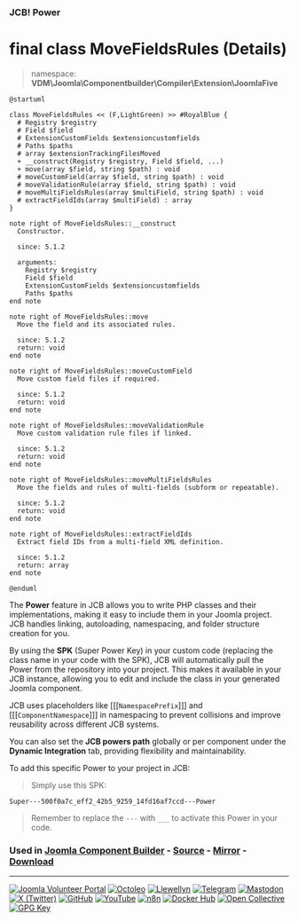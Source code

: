 ### JCB! Power
# final class MoveFieldsRules (Details)
> namespace: **VDM\Joomla\Componentbuilder\Compiler\Extension\JoomlaFive**

```uml
@startuml

class MoveFieldsRules << (F,LightGreen) >> #RoyalBlue {
  # Registry $registry
  # Field $field
  # ExtensionCustomFields $extensioncustomfields
  # Paths $paths
  # array $extensionTrackingFilesMoved
  + __construct(Registry $registry, Field $field, ...)
  + move(array $field, string $path) : void
  # moveCustomField(array $field, string $path) : void
  # moveValidationRule(array $field, string $path) : void
  # moveMultiFieldsRules(array $multiField, string $path) : void
  # extractFieldIds(array $multiField) : array
}

note right of MoveFieldsRules::__construct
  Constructor.

  since: 5.1.2
  
  arguments:
    Registry $registry
    Field $field
    ExtensionCustomFields $extensioncustomfields
    Paths $paths
end note

note right of MoveFieldsRules::move
  Move the field and its associated rules.

  since: 5.1.2
  return: void
end note

note right of MoveFieldsRules::moveCustomField
  Move custom field files if required.

  since: 5.1.2
  return: void
end note

note right of MoveFieldsRules::moveValidationRule
  Move custom validation rule files if linked.

  since: 5.1.2
  return: void
end note

note right of MoveFieldsRules::moveMultiFieldsRules
  Move the fields and rules of multi-fields (subform or repeatable).

  since: 5.1.2
  return: void
end note

note right of MoveFieldsRules::extractFieldIds
  Extract field IDs from a multi-field XML definition.

  since: 5.1.2
  return: array
end note

@enduml
```

The **Power** feature in JCB allows you to write PHP classes and their implementations,
making it easy to include them in your Joomla project. JCB handles linking, autoloading,
namespacing, and folder structure creation for you.

By using the **SPK** (Super Power Key) in your custom code (replacing the class name
in your code with the SPK), JCB will automatically pull the Power from the repository
into your project. This makes it available in your JCB instance, allowing you to edit
and include the class in your generated Joomla component.

JCB uses placeholders like [[[`NamespacePrefix`]]] and [[[`ComponentNamespace`]]] in
namespacing to prevent collisions and improve reusability across different JCB systems.

You can also set the **JCB powers path** globally or per component under the
**Dynamic Integration** tab, providing flexibility and maintainability.

To add this specific Power to your project in JCB:

> Simply use this SPK:
```
Super---500f0a7c_eff2_42b5_9259_14fd16af7ccd---Power
```
> Remember to replace the `---` with `___` to activate this Power in your code.

### Used in [Joomla Component Builder](https://www.joomlacomponentbuilder.com) - [Source](https://git.vdm.dev/joomla/Component-Builder) - [Mirror](https://github.com/vdm-io/Joomla-Component-Builder) - [Download](https://git.vdm.dev/joomla/pkg-component-builder/releases)

---
[![Joomla Volunteer Portal](https://img.shields.io/badge/-Joomla-gold?logo=joomla)](https://volunteers.joomla.org/joomlers/1396-llewellyn-van-der-merwe "Join Llewellyn on the Joomla Volunteer Portal: Shaping the Future Together!") [![Octoleo](https://img.shields.io/badge/-Octoleo-black?logo=linux)](https://git.vdm.dev/octoleo "--quiet") [![Llewellyn](https://img.shields.io/badge/-Llewellyn-ffffff?logo=gitea)](https://git.vdm.dev/Llewellyn "Collaborate and Innovate with Llewellyn on Git: Building a Better Code Future!") [![Telegram](https://img.shields.io/badge/-Telegram-blue?logo=telegram)](https://t.me/Joomla_component_builder "Join Llewellyn and the Community on Telegram: Building Joomla Components Together!") [![Mastodon](https://img.shields.io/badge/-Mastodon-9e9eec?logo=mastodon)](https://joomla.social/@llewellyn "Connect and Engage with Llewellyn on Joomla Social: Empowering Communities, One Post at a Time!") [![X (Twitter)](https://img.shields.io/badge/-X-black?logo=x)](https://x.com/llewellynvdm "Join the Conversation with Llewellyn on X: Where Ideas Take Flight!") [![GitHub](https://img.shields.io/badge/-GitHub-181717?logo=github)](https://github.com/Llewellynvdm "Build, Innovate, and Thrive with Llewellyn on GitHub: Turning Ideas into Impact!") [![YouTube](https://img.shields.io/badge/-YouTube-ff0000?logo=youtube)](https://www.youtube.com/@OctoYou "Explore, Learn, and Create with Llewellyn on YouTube: Your Gateway to Inspiration!") [![n8n](https://img.shields.io/badge/-n8n-black?logo=n8n)](https://n8n.io/creators/octoleo "Effortless Automation and Impactful Workflows with Llewellyn on n8n!") [![Docker Hub](https://img.shields.io/badge/-Docker-grey?logo=docker)](https://hub.docker.com/u/llewellyn "Llewellyn on Docker: Containerize Your Creativity!") [![Open Collective](https://img.shields.io/badge/-Donate-green?logo=opencollective)](https://opencollective.com/joomla-component-builder "Donate towards JCB: Help Llewellyn financially so he can continue developing this great tool!") [![GPG Key](https://img.shields.io/badge/-GPG-blue?logo=gnupg)](https://git.vdm.dev/Llewellyn/gpg "Unlock Trust and Security with Llewellyn's GPG Key: Your Gateway to Verified Connections!")